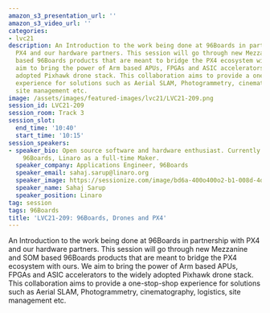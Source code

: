 ```yaml
---
amazon_s3_presentation_url: ''
amazon_s3_video_url: ''
categories:
- lvc21
description: An Introduction to the work being done at 96Boards in partnership with
  PX4 and our hardware partners. This session will go through new Mezzanine and SOM
  based 96Boards products that are meant to bridge the PX4 ecosystem with ours. We
  aim to bring the power of Arm based APUs, FPGAs and ASIC accelerators to the widely
  adopted Pixhawk drone stack. This collaboration aims to provide a one-stop-shop
  experience for solutions such as Aerial SLAM, Photogrammetry, cinematography, logistics,
  site management etc.
image: /assets/images/featured-images/lvc21/LVC21-209.png
session_id: LVC21-209
session_room: Track 3
session_slot:
  end_time: '10:40'
  start_time: '10:15'
session_speakers:
- speaker_bio: Open source software and hardware enthusiast. Currently working at
    96Boards, Linaro as a full-time Maker.
  speaker_company: Applications Engineer, 96Boards
  speaker_email: sahaj.sarup@linaro.org
  speaker_image: https://sessionize.com/image/bd6a-400o400o2-b1-008d-4d45-a782-b0472f3dcaae.3c3141d8-a446-4849-8743-debaf25575ed.jpeg
  speaker_name: Sahaj Sarup
  speaker_position: Linaro
tag: session
tags: 96Boards
title: 'LVC21-209: 96Boards, Drones and PX4'
---
```


An Introduction to the work being done at 96Boards in partnership with PX4 and our hardware partners. This session will go through new Mezzanine and SOM based 96Boards products that are meant to bridge the PX4 ecosystem with ours. We aim to bring the power of Arm based APUs, FPGAs and ASIC accelerators to the widely adopted Pixhawk drone stack. This collaboration aims to provide a one-stop-shop experience for solutions such as Aerial SLAM, Photogrammetry, cinematography, logistics, site management etc.